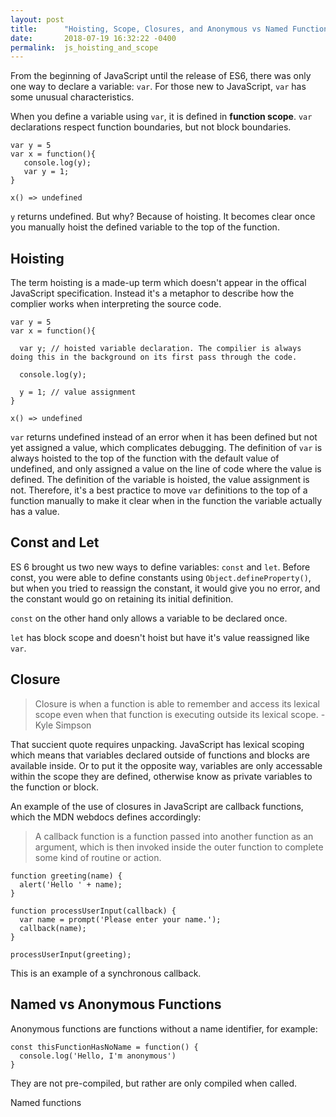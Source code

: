 ```yaml
---
layout: post
title:      "Hoisting, Scope, Closures, and Anonymous vs Named Functions in JavaScript"
date:       2018-07-19 16:32:22 -0400
permalink:  js_hoisting_and_scope
---
```




From the beginning of JavaScript until the release of ES6, there was only one way to declare a variable: `var`. 
For those new to JavaScript, `var` has some unusual characteristics.

When you define a variable using `var`, it is defined in **function scope**. `var` declarations respect function boundaries, but not block boundaries.

```
var y = 5
var x = function(){
   console.log(y);
   var y = 1;
}

x() => undefined
```

`y` returns undefined. But why? Because of hoisting. It becomes clear once you manually hoist the defined variable to the top of the function.
## Hoisting
The term hoisting is a made-up term which doesn't appear in the offical JavaScript specification. Instead it's a metaphor to describe how the complier works when interpreting the source code. 

```
var y = 5
var x = function(){
  
  var y; // hoisted variable declaration. The compilier is always doing this in the background on its first pass through the code.
 
  console.log(y);
	 
  y = 1; // value assignment
}

x() => undefined
```

`var` returns undefined instead of an error when it has been defined but not yet assigned a value, which complicates debugging. The definition of `var` is always hoisted to the top of the function with the default value of undefined, and only assigned a value on the line of code where the value is defined. The definition of the variable is hoisted, the value assignment is not. Therefore, it's a best practice to move `var` definitions to the top of a function manually to make it clear when in the function the variable actually has a value. 
## Const and Let

ES 6 brought us two new ways to define variables: `const` and `let`.
Before const, you were able to define constants using `Object.defineProperty()`, but when you tried to reassign the constant, it would give you no error, and the constant would go on retaining its initial definition. 

`const` on the other hand only allows a variable to be declared once. 

`let` has block scope and doesn't hoist but have it's value reassigned like `var`. 

## Closure

> Closure is when a function is able to remember and access its lexical scope even when that function is executing outside its lexical scope. - Kyle Simpson

That succient quote requires unpacking. JavaScript has lexical scoping which means that variables declared outside of functions and blocks are available inside. Or to put it the opposite way, variables are only accessable within the scope they are defined, otherwise know as private variables to the function or block. 

An example of the use of closures in JavaScript are callback functions, which the MDN webdocs defines accordingly:

> A callback function is a function passed into another function as an argument, which is then invoked inside the outer function to complete some kind of routine or action.

```
function greeting(name) {
  alert('Hello ' + name);
}

function processUserInput(callback) {
  var name = prompt('Please enter your name.');
  callback(name);
}

processUserInput(greeting);
```
This is an example of a synchronous callback. 

## Named vs Anonymous Functions

Anonymous functions are functions without a name identifier, for example:

```
const thisFunctionHasNoName = function() {
  console.log('Hello, I'm anonymous')
}
```

They are not pre-compiled, but rather are only compiled when called. 

Named functions 

